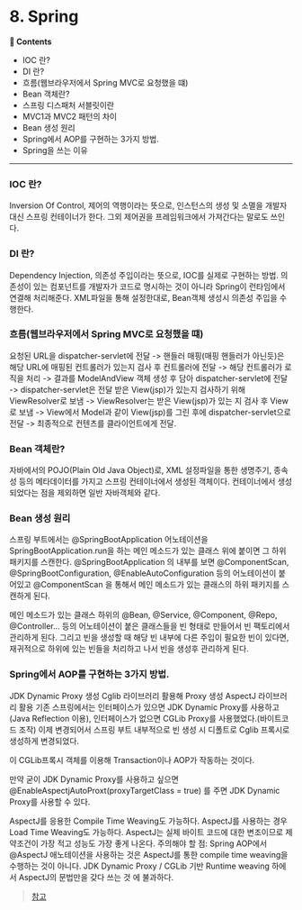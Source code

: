 # 8. Spring
**:book: Contents**
 * IOC 란?
 * DI 란?
 * 흐름(웹브라우저에서 Spring MVC로 요청했을 떄)
 * Bean 객체란?
 * 스프링 디스패처 서블릿이란
 * MVC1과 MVC2 패턴의 차이
 * Bean 생성 원리
 * Spring에서 AOP를 구현하는 3가지 방법.
 * Spring을 쓰는 이유
 ---

### IOC 란?
Inversion Of Control, 제어의 역행이라는 뜻으로, 인스턴스의 생성 및 소멸을 개발자 대신 스프링 컨테이너가 한다. 그외 제어권을 프레임워크에서 가져간다는 말로도 쓰인다.

###  DI 란?
Dependency Injection, 의존성 주입이라는 뜻으로, IOC를 실제로 구현하는 방법. 의존성이 있는 컴포넌트를 개발자가 코드로 명시하는 것이 아니라 Spring이 런타임에서 연결해 처리해준다. XML파일을 통해 설정한대로, Bean객체 생성시 의존성 주입을 수행한다.

### 흐름(웹브라우저에서 Spring MVC로 요청했을 떄)
요청된 URL을 dispatcher-servlet에 전달 -> 핸들러 매핑(매핑 핸들러가 아닌듯)은 해당 URL에 매핑된 컨트롤러가 있는지 검사 후 컨트롤러에 전달 -> 해당 컨트롤러가 로직을 처리 -> 결과를 ModelAndView 객체 생성 후 담아 dispatcher-servlet에 전달 -> dispatcher-servlet은 전달 받은 View(jsp)가 있는지 검사하기 위해 ViewResolver로 보냄 -> ViewResolver는 받은 View(jsp)가 있는 지 검사 후 View로 보냄 -> View에서 Model과 같이 View(jsp)를 그린 후에 dispatcher-servlet으로 전달 -> 최종적으로 컨텐츠를 클라이언트에게 전달.

### Bean 객체란?
자바에서의 POJO(Plain Old Java Object)로, XML 설정파일을 통한 생명주기, 종속성 등의 메타데이터를 가지고 스프링 컨테이너에서 생성된 객체이다. 컨테이너에서 생성되었다는 점을 제외하면 일반 자바객체와 같다.


### Bean 생성 원리
스프링 부트에서는 @SpringBootApplication 어노테이션을 SpringBootApplication.run을 하는 메인 메소드가 있는 클래스 위에 붙이면 그 하위 패키지를 스캔한다. @SpringBootApplication 의 내부를 보면 @ComponentScan, @SpringBootConfiguration, @EnableAutoConfiguration 등의 어노테이션이 붙어있고 @ComponentScan 을 통해서 메인 메소드가 있는 클래스의 하위 패키지를 스캔하게 된다.

메인 메소드가 있는 클래스 하위의 @Bean, @Service, @Component, @Repo, @Controller... 등의 어노테이션이 붙은 클래스들을 빈 형태로 만들어서 빈 팩토리에서 관리하게 된다. 그리고 빈을 생성할 때 해당 빈 내부에 다른 주입이 필요한 빈이 있다면, 재귀적으로 하위에 있는 빈들을 처리하고 나서 빈을 생성후 관리하게 된다.

### Spring에서 AOP를 구현하는 3가지 방법.

JDK Dynamic Proxy 생성
Cglib 라이브러리 활용해 Proxy 생성
AspectJ 라이브러리 활용
기존 스프링에서는 인터페이스가 있으면 JDK Dynamic Proxy를 사용하고(Java Reflection 이용), 인터페이스가 없으면 CGLib Proxy를 사용했었다.(바이트코드 조작) 이제 변경되어서 스프링 부트 내부적으로 빈 생성 시 디폴트로 Cglib 프록시로 생성하게 변경되었다.

이 CGLib프록시 객체를 이용해 Transaction이나 AOP가 작동하는 것이다.

만약 굳이 JDK Dynamic Proxy를 사용하고 싶으면 @EnableAspectjAutoProxt(proxyTargetClass = true) 를 주면 JDK Dynamic Proxy를 사용할 수 있다.

AspectJ를 응용한 Compile Time Weaving도 가능하다. AspectJ를 사용하는 경우 Load Time Weaving도 가능하다.
AspectJ는 실제 바이트 코드에 대한 변조이므로 제약조건이 가장 적고 성능도 가장 좋게 나온다.
주의해야 할 점: Spring AOP에서 @AspectJ 애노테이션을 사용하는 것은 AspectJ를 통한 compile time weaving을 수행하는 것이 아니다. JDK Dynamic Proxy / CGLib 기반 Runtime weaving 하에서 AspectJ의 문법만을 갖다 쓰는 것 에 불과하다.

> [참고](https://tramyu.github.io/etc/interview/)
